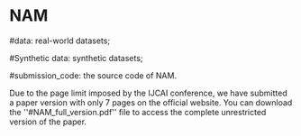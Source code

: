 # NAM
#data: 
real-world datasets;

#Synthetic data: 
synthetic datasets;

#submission_code: 
the source code of NAM.

Due to the page limit imposed by the IJCAI conference, we have submitted a paper version with only 7 pages on the official website. You can download the ''#NAM_full_version.pdf'' file to access the complete unrestricted version of the paper.
